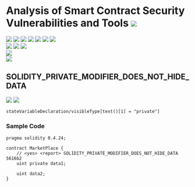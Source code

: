 # Analysis of Smart Contract Security Vulnerabilities and Tools ![](https://img.shields.io/badge/-Live-brightgreen)
![](https://img.shields.io/badge/Batch-20CYS-green) ![](https://img.shields.io/badge/Batch-UG21CYS-lightgreen) ![](https://img.shields.io/badge/Batch-PG21CYS-green) ![](https://img.shields.io/badge/Batch-UG22CYS-lightgreen) ![](https://img.shields.io/badge/Batch-PG21CYS-green) ![](https://img.shields.io/badge/Batch-PhD-darkgreen) ![](https://img.shields.io/badge/-B_RIG-darkgreen)<br/>   ![](https://img.shields.io/badge/BlockchainCourse-20CY712-green)  ![](https://img.shields.io/badge/-M.Tech_Dissertation-blue) ![](https://img.shields.io/badge/Focus-Smart_Contract_Security-yellow) <br/>
![](https://img.shields.io/badge/Blockchain-Ethereum-blue)   <br/> 
![](https://img.shields.io/badge/Language-Solidity-blue)

## SOLIDITY_PRIVATE_MODIFIER_DOES_NOT_HIDE_DATA

![](https://img.shields.io/badge/Pattern_ID-5616b2-gold) ![](https://img.shields.io/badge/Severity-1-brown) 

```
stateVariableDeclaration/visibleType[text()[1] = "private"]
```



### Sample Code

```
pragma solidity 0.4.24;

contract MarketPlace {
    // <yes> <report> SOLIDITY_PRIVATE_MODIFIER_DOES_NOT_HIDE_DATA 5616b2
    uint private data1;
    
    uint data2;
}
```